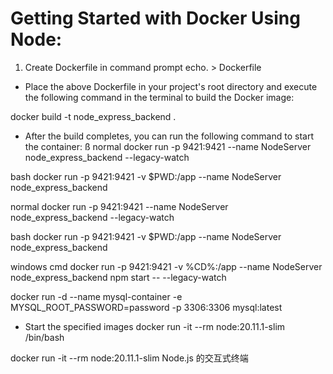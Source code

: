 # Getting Started with Docker Using Node:
1. Create Dockerfile in command prompt
echo. > Dockerfile

- Place the above Dockerfile in your project's root directory and execute the following command in the terminal to build the Docker image:

docker build -t node_express_backend .

- After the build completes, you can run the following command to start the container:
ß
normal 
docker run -p 9421:9421 --name NodeServer node_express_backend --legacy-watch

bash 
docker run -p 9421:9421 -v $PWD:/app --name NodeServer node_express_backend 

normal 
docker run -p 9421:9421 --name NodeServer node_express_backend --legacy-watch

bash 
docker run -p 9421:9421 -v $PWD:/app --name NodeServer node_express_backend 

windows cmd 
docker run -p 9421:9421 -v %CD%:/app --name NodeServer node_express_backend npm start -- --legacy-watch

docker run -d --name mysql-container -e MYSQL_ROOT_PASSWORD=password -p 3306:3306 mysql:latest


- Start the specified images
docker run -it --rm node:20.11.1-slim /bin/bash

docker run -it --rm node:20.11.1-slim Node.js 的交互式终端


